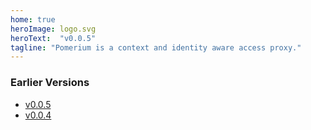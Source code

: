 ```yaml
---
home: true
heroImage: logo.svg
heroText:  "v0.0.5"
tagline: "Pomerium is a context and identity aware access proxy." 
---
```




### Earlier Versions

- [v0.0.5](https://v0-0-5.docs.pomerium.io)
- [v0.0.4](https://v0-0-4.docs.pomerium.io)